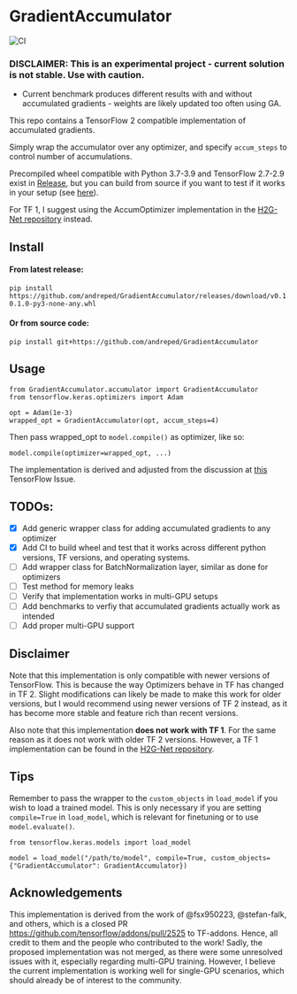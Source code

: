 # GradientAccumulator

![CI](https://github.com/andreped/GradientAccumulator/workflows/CI/badge.svg)

### **DISCLAIMER: This is an experimental project - current solution is not stable. Use with caution.**
- Current benchmark produces different results with and without accumulated gradients - weights are likely updated too often using GA.

This repo contains a TensorFlow 2 compatible implementation of accumulated gradients.

Simply wrap the accumulator over any optimizer, and specify `accum_steps` to control number of accumulations.

Precompiled wheel compatible with Python 3.7-3.9 and TensorFlow 2.7-2.9 exist in [Release](https://github.com/andreped/GradientAccumulator/releases/tag/v0.1.0),
but you can build from source if you want to test if it works in your setup (see [here](https://github.com/andreped/GradientAccumulator#or-from-source-code)).

For TF 1, I suggest using the AccumOptimizer implementation in the [H2G-Net repository](https://github.com/andreped/H2G-Net/blob/main/src/utils/accum_optimizers.py#L139) instead.

## Install

#### From latest release:
```
pip install https://github.com/andreped/GradientAccumulator/releases/download/v0.1.0/GradientAccumulator-0.1.0-py3-none-any.whl
```

#### Or from source code:
```
pip install git+https://github.com/andreped/GradientAccumulator
```

## Usage

```
from GradientAccumulator.accumulator import GradientAccumulator
from tensorflow.keras.optimizers import Adam

opt = Adam(1e-3)
wrapped_opt = GradientAccumulator(opt, accum_steps=4)
```

Then pass wrapped_opt to `model.compile()` as optimizer, like so:
```
model.compile(optimizer=wrapped_opt, ...)
```

The implementation is derived and adjusted from the discussion at [this](https://github.com/tensorflow/addons/issues/2260#issuecomment-1136967629) TensorFlow Issue.

## TODOs:
- [x] Add generic wrapper class for adding accumulated gradients to any optimizer
- [x] Add CI to build wheel and test that it works across different python versions, TF versions, and operating systems.
- [ ] Add wrapper class for BatchNormalization layer, similar as done for optimizers
- [ ] Test method for memory leaks
- [ ] Verify that implementation works in multi-GPU setups
- [ ] Add benchmarks to verfiy that accumulated gradients actually work as intended
- [ ] Add proper multi-GPU support

## Disclaimer
Note that this implementation is only compatible with newer versions of TensorFlow. This is because the way Optimizers behave in TF
has changed in TF 2. Slight modifications can likely be made to make this work for older versions, but I would recommend using
newer versions of TF 2 instead, as it has become more stable and feature rich than recent versions.

Also note that this implementation **does not work with TF 1**. For the same reason as it does not work with older TF 2 versions.
However, a TF 1 implementation can be found in the [H2G-Net repository](https://github.com/andreped/H2G-Net/blob/main/src/utils/accum_optimizers.py#L139).

## Tips
Remember to pass the wrapper to the `custom_objects` in `load_model` if you wish to load a trained model. This is only
necessary if you are setting `compile=True` in `load_model`, which is relevant for finetuning or to use `model.evaluate()`.
```
from tensorflow.keras.models import load_model

model = load_model("/path/to/model", compile=True, custom_objects={"GradientAccumulator": GradientAccumulator})
```

## Acknowledgements
This implementation is derived from the work of @fsx950223, @stefan-falk, and others, which is a closed PR https://github.com/tensorflow/addons/pull/2525 to TF-addons. Hence, all credit to them and the people who contributed to the work! Sadly, the proposed implementation was not merged,
as there were some unresolved issues with it, especially regarding multi-GPU training. However, I believe the current implementation is working well
for single-GPU scenarios, which should already be of interest to the community.
